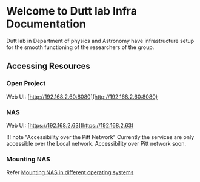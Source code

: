 # Welcome to Dutt lab Infra Documentation

Dutt lab in Department of physics and Astronomy have infrastructure setup for the smooth functioning of the researchers of the group. 

## Accessing Resources
### Open Project
Web UI: [http://192.168.2.60:8080](http://192.168.2.60:8080)

### NAS
Web UI: [https://192.168.2.63](https://192.168.2.63)

!!! note "Accessibility over the Pitt Network"
	Currently the services are only accessible over the Local network. Accessibility over Pitt network soon.

### Mounting NAS
Refer [Mounting NAS in different operating systems](nas/mount.md)